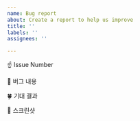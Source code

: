 ```yaml
---
name: Bug report
about: Create a report to help us improve
title: ''
labels: ''
assignees: ''

---
```


☝️ Issue Number

📝 버그 내용

🍀 기대 결과

📸 스크린샷
